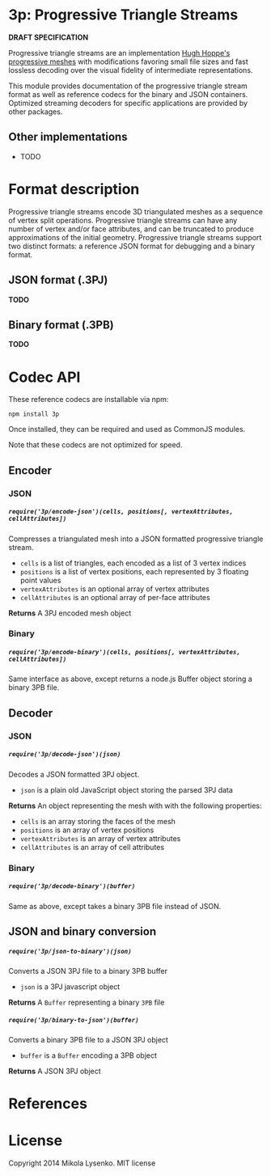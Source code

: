 3p: Progressive Triangle Streams
================================

**DRAFT SPECIFICATION**

Progressive triangle streams are an implementation [Hugh Hoppe's progressive meshes](http://research.microsoft.com/en-us/um/people/hoppe/proj/pm/) with modifications favoring small file sizes and fast lossless decoding over the visual fidelity of intermediate representations.

This module provides documentation of the progressive triangle stream format as well as reference codecs for the binary and JSON containers. Optimized streaming decoders for specific applications are provided by other packages.

## Other implementations

* TODO

# Format description

Progressive triangle streams encode 3D triangulated meshes as a sequence of vertex split operations. Progressive triangle streams can have any number of vertex and/or face attributes, and can be truncated to produce approximations of the initial geometry. Progressive triangle streams support two distinct formats: a reference JSON format for debugging and a binary format.

## JSON format (.3PJ)

**TODO**

## Binary format (.3PB)

**TODO**

# Codec API

These reference codecs are installable via npm:

```
npm install 3p
```

Once installed, they can be required and used as CommonJS modules.

Note that these codecs are not optimized for speed.

## Encoder

### JSON

##### `require('3p/encode-json')(cells, positions[, vertexAttributes, cellAttributes])`

Compresses a triangulated mesh into a JSON formatted progressive triangle stream.

* `cells` is a list of triangles, each encoded as a list of 3 vertex indices
* `positions` is a list of vertex positions, each represented by 3 floating point values
* `vertexAttributes` is an optional array of vertex attributes
* `cellAttributes` is an optional array of per-face attributes

**Returns** A 3PJ encoded mesh object

### Binary

##### `require('3p/encode-binary')(cells, positions[, vertexAttributes, cellAttributes])`

Same interface as above, except returns a node.js Buffer object storing a binary 3PB file.

## Decoder

### JSON

##### `require('3p/decode-json')(json)`

Decodes a JSON formatted 3PJ object.

* `json` is a plain old JavaScript object storing the parsed 3PJ data

**Returns** An object representing the mesh with with the following properties:

* `cells` is an array storing the faces of the mesh
* `positions` is an array of vertex positions
* `vertexAttributes` is an array of vertex attributes
* `cellAttributes` is an array of cell attributes

### Binary

##### `require('3p/decode-binary')(buffer)`

Same as above, except takes a binary 3PB file instead of JSON.

## JSON and binary conversion

##### `require('3p/json-to-binary')(json)`
Converts a JSON 3PJ file to a binary 3PB buffer

* `json` is a 3PJ javascript object

**Returns** A `Buffer` representing a binary `3PB` file

##### `require('3p/binary-to-json')(buffer)`
Converts a binary 3PB file to a JSON 3PJ object

* `buffer` is a `Buffer` encoding a 3PB object

**Returns** A JSON 3PJ object

# References


# License

Copyright 2014 Mikola Lysenko.  MIT license